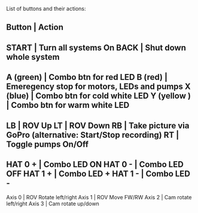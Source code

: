 List of buttons and their actions:

Button          | Action
------------------------
START		| Turn all systems On
BACK		| Shut down whole system
-----------------------
A (green)	| Combo btn for red LED
B (red)		| Emeregency stop for motors, LEDs and pumps
X (blue)	| Combo btn for cold white LED
Y (yellow )	| Combo btn for warm white LED
------------------------
LB		| ROV Up
LT		| ROV Down
RB		| Take picture via GoPro (alternative: Start/Stop recording)
RT		| Toggle pumps On/Off
------------------------
HAT 0 +		| Combo LED ON
HAT 0 -		| Combo LED OFF
HAT 1 +		| Combo LED +
HAT 1 -		| Combo LED -
------------------------
Axis 0		| ROV Rotate left/right
Axis 1		| ROV Move FW/RW
Axis 2		| Cam rotate left/right
Axis 3		| Cam rotate up/down

